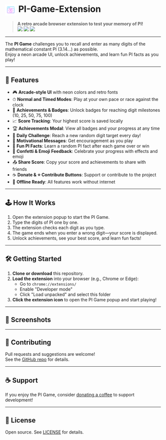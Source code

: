 # <img src="https://raw.githubusercontent.com/SawsanDaban/PI-Game-Extension/main/assets/pi-logo.png" alt="PI Game Logo" width="36" style="vertical-align:middle;"> PI-Game-Extension

> **A retro arcade browser extension to test your memory of PI!**  
> <img src="https://img.shields.io/badge/Arcade%20UI-%F0%9F%8E%B8%20Neon%20Retro-blueviolet?style=flat-square">
> <img src="https://img.shields.io/badge/PI%20Digits-3.14159...-green?style=flat-square">
> <img src="https://img.shields.io/github/license/SawsanDaban/PI-Game-Extension?style=flat-square">

---

The **PI Game** challenges you to recall and enter as many digits of the mathematical constant PI (3.14...) as possible.  
Enjoy a neon arcade UI, unlock achievements, and learn fun PI facts as you play!

---

## 🚀 Features

- 🎮 **Arcade-style UI** with neon colors and retro fonts
- ⏱ **Normal and Timed Modes**: Play at your own pace or race against the clock
- 🏅 **Achievements & Badges**: Unlock badges for reaching digit milestones (10, 25, 50, 75, 100)
- 📈 **Score Tracking**: Your highest score is saved locally
- 🏆 **Achievements Modal**: View all badges and your progress at any time
- 🎯 **Daily Challenge**: Reach a new random digit target every day!
- 💬 **Motivational Messages**: Get encouragement as you play
- 🧠 **Fun PI Facts**: Learn a random PI fact after each game over or win
- 🎉 **Confetti & Emoji Feedback**: Celebrate your progress with effects and emoji
- 📤 **Share Score**: Copy your score and achievements to share with friends
- ☕ **Donate & ⭐ Contribute Buttons**: Support or contribute to the project
- 📴 **Offline Ready**: All features work without internet

---

## 🕹 How It Works

1. Open the extension popup to start the PI Game.
2. Type the digits of PI one by one.
3. The extension checks each digit as you type.
4. The game ends when you enter a wrong digit—your score is displayed.
5. Unlock achievements, see your best score, and learn fun facts!

---

## 🛠 Getting Started

1. **Clone or download** this repository.
2. **Load the extension** into your browser (e.g., Chrome or Edge):
   - Go to `chrome://extensions/`
   - Enable "Developer mode"
   - Click "Load unpacked" and select this folder
3. **Click the extension icon** to open the PI Game popup and start playing!

---

## 📸 Screenshots

<!-- You can add screenshots here if you want -->
<!-- ![screenshot](assets/screenshot.png) -->

---

## 🤝 Contributing

Pull requests and suggestions are welcome!  
See the [GitHub repo](https://github.com/SawsanDaban/PI-Game-Extension) for details.

---

## ☕ Support

If you enjoy the PI Game, consider [donating a coffee](https://www.buymeacoffee.com/IrisSmile) to support development!

---

## 📄 License

Open source. See [LICENSE](LICENSE) for details.
